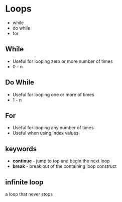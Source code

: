 # Loops
* while
* do while
* for

## While
* Useful for looping zero or more number of times
* 0 - n

## Do While
* Useful for looping one or more of times
* 1 - n

## For
* Useful for looping any number of times
* Useful when using index values

## keywords
* **continue** - jump to top and begin the next loop
* **break** - break out of the containing loop construct

## infinite loop
a loop that never stops
